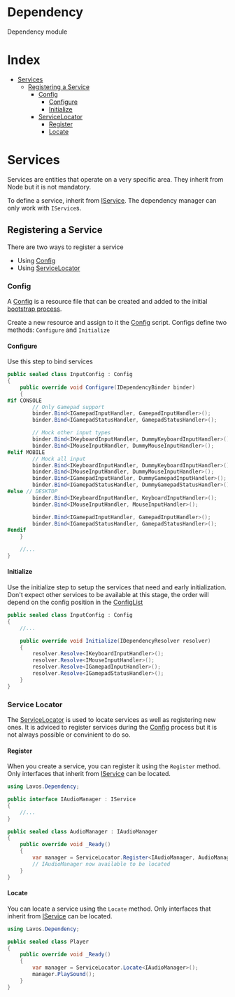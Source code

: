 # Dependency

Dependency module

# Index

- [Services](#services)
  - [Registering a Service](#registering-a-service)
    - [Config](#config)
      - [Configure](#configure)
      - [Initialize](#initialize)
    - [ServiceLocator](#service-locator)
      - [Register](#register)
      - [Locate](#locate)

# Services

Services are entities that operate on a very specific area. They inherit from
Node but it is not mandatory.

To define a service, inherit from [IService](./IService.cs). The dependency
manager can only work with `IService`s.

## Registering a Service

There are two ways to register a service

- Using [Config](./Config.cs)
- Using [ServiceLocator](./ServiceLocator.cs)

### Config

A [Config](./Config.cs) is a resource file that can be created and added to the
initial [bootstrap process](../scene/README.md).

Create a new resource and assign to it the [Config](./Config.cs) script. Configs
define two methods: `Configure` and `Initialize`

#### Configure

Use this step to bind services

```c#
public sealed class InputConfig : Config
{
    public override void Configure(IDependencyBinder binder)
    {
#if CONSOLE
        // Only Gamepad support
        binder.Bind<IGamepadInputHandler, GamepadInputHandler>();
        binder.Bind<IGamepadStatusHandler, GamepadStatusHandler>();

        // Mock other input types
        binder.Bind<IKeyboardInputHandler, DummyKeyboardInputHandler>();
        binder.Bind<IMouseInputHandler, DummyMouseInputHandler>();
#elif MOBILE
        // Mock all input
        binder.Bind<IKeyboardInputHandler, DummyKeyboardInputHandler>();
        binder.Bind<IMouseInputHandler, DummyMouseInputHandler>();
        binder.Bind<IGamepadInputHandler, DummyGamepadInputHandler>();
        binder.Bind<IGamepadStatusHandler, DummyGamepadStatusHandler>();
#else // DESKTOP
        binder.Bind<IKeyboardInputHandler, KeyboardInputHandler>();
        binder.Bind<IMouseInputHandler, MouseInputHandler>();

        binder.Bind<IGamepadInputHandler, GamepadInputHandler>();
        binder.Bind<IGamepadStatusHandler, GamepadStatusHandler>();
#endif
    }

    //...
}
```

#### Initialize

Use the initialize step to setup the services that need and early
initialization. Don't expect other services to be available at this stage, the
order will depend on the config position in the [ConfigList](./ConfigList.cs)

```c#
public sealed class InputConfig : Config
{
    //...

    public override void Initialize(IDependencyResolver resolver)
    {
        resolver.Resolve<IKeyboardInputHandler>();
        resolver.Resolve<IMouseInputHandler>();
        resolver.Resolve<IGamepadInputHandler>();
        resolver.Resolve<IGamepadStatusHandler>();
    }
}
```

### Service Locator

The [ServiceLocator](./ServiceLocator.cs) is used to locate services as well as
registering new ones. It is adviced to register services during the
[Config](#config) process but it is not always possible or convinient to do so.

#### Register

When you create a service, you can register it using the `Register` method. Only
interfaces that inherit from [IService](#services) can be located.

```c#
using Lavos.Dependency;

public interface IAudioManager : IService
{
    //...
}

public sealed class AudioManager : IAudioManager
{
    public override void _Ready()
    {
        var manager = ServiceLocator.Register<IAudioManager, AudioManager>(this);
        // IAudioManager now available to be located
    }
}
```

#### Locate

You can locate a service using the `Locate` method. Only interfaces that inherit
from [IService](#services) can be located.

```c#
using Lavos.Dependency;

public sealed class Player
{
    public override void _Ready()
    {
        var manager = ServiceLocator.Locate<IAudioManager>();
        manager.PlaySound();
    }
}
```
